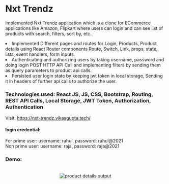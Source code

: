 
# Nxt Trendz

Implemented Nxt Trendz application which is a clone for ECommerce applications like Amazon, Flipkart where
users can login and can see list of products with search, filters, sort by, etc..
<li>Implemented Different pages and routes for Login, Products, Product details using React Router
components Route, Switch, Link, props, state, lists, event handlers, form inputs.</li>
<li>Authenticating and authorizing users by taking username, password and doing login POST HTTP API
Call and implementing filters by sending them as query parameters to product api calls.</li>
<li>Persisted user login state by keeping jwt token in local storage, Sending it in headers of further api calls
to authorize the user.</li>
<h3>Technologies used: React JS, JS, CSS, Bootstrap, Routing, REST API Calls, Local Storage, JWT Token,
Authorization, Authentication</h3>

Visit: https://nxt-trendz.vikasgupta.tech/

<h4>login credential:</h4>
For prime user:
username: rahul,
password: rahul@2021
<br/>
Non prime user: 
username: raja,
password: raja@2021



### Demo:

<br/>
<div style="text-align: center;">
    <img src="https://assets.ccbp.in/frontend/content/react-js/nxt-trendz-product-details-output-v0.gif" alt="product details output" style="max-width:70%;box-shadow:0 2.8px 2.2px rgba(0, 0, 0, 0.12)">
</div>
<br/>

